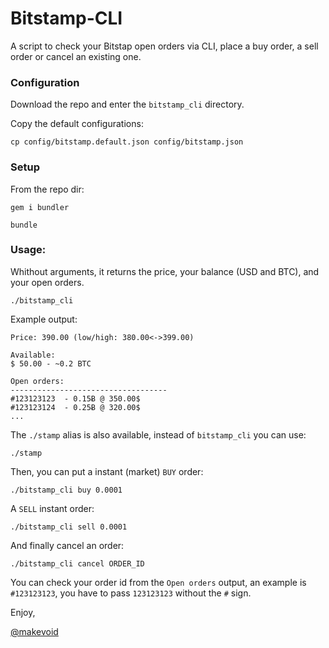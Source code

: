 # Bitstamp-CLI

A script to check your Bitstap open orders via CLI, place a buy order, a sell order or cancel an existing one.

### Configuration

Download the repo and enter the `bitstamp_cli` directory.

Copy the default configurations:

    cp config/bitstamp.default.json config/bitstamp.json

### Setup

From the repo dir:

    gem i bundler

    bundle

### Usage:

Whithout arguments, it returns the price, your balance (USD and BTC), and your open orders.

    ./bitstamp_cli

Example output:

    Price: 390.00 (low/high: 380.00<->399.00)

    Available:
    $ 50.00 - ~0.2 BTC

    Open orders:
    -----------------------------------
    #123123123	- 0.15Ƀ @ 350.00$
    #123123124	- 0.25Ƀ @ 320.00$
    ...

The `./stamp` alias is also available, instead of `bitstamp_cli` you can use:

    ./stamp

Then, you can put a instant (market) `BUY` order:

    ./bitstamp_cli buy 0.0001

A `SELL` instant order:

    ./bitstamp_cli sell 0.0001

And finally cancel an order:

    ./bitstamp_cli cancel ORDER_ID

You can check your order id from the `Open orders` output, an example is `#123123123`, you have to pass `123123123` without the `#` sign.

Enjoy,

[@makevoid](https://twitter.com/makevoid)
